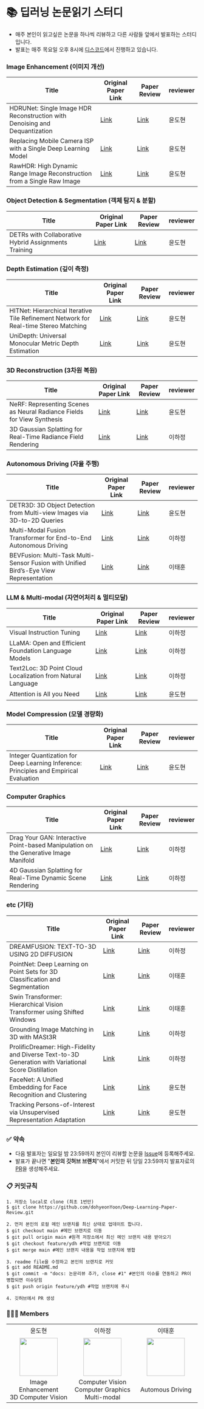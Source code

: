 # 📚 딥러닝 논문읽기 스터디

- 매주 본인이 읽고싶은 논문을 하나씩 리뷰하고 다른 사람들 앞에서 발표하는 스터디입니다.
- 발표는 매주 목요일 오후 8시에 [디스코드](https://discord.gg/3EU4GXtG)에서 진행하고 있습니다.

### Image Enhancement (이미지 개선)
|Title|Original Paper Link|Paper Review|reviewer|
|------|---|---|---|
|HDRUNet: Single Image HDR Reconstruction with Denoising and Dequantization|[Link](https://arxiv.org/pdf/2105.13084)|[Link](https://dohyeon.tistory.com/96)|윤도현|
|Replacing Mobile Camera ISP with a Single Deep Learning Model|[Link](https://openaccess.thecvf.com/content_CVPRW_2020/papers/w31/Ignatov_Replacing_Mobile_Camera_ISP_With_a_Single_Deep_Learning_Model_CVPRW_2020_paper.pdf)|[Link](https://dohyeon.tistory.com/103)|윤도현|
|RawHDR: High Dynamic Range Image Reconstruction from a Single Raw Image|[Link](https://openaccess.thecvf.com/content/ICCV2023/papers/Zou_RawHDR_High_Dynamic_Range_Image_Reconstruction_from_a_Single_Raw_ICCV_2023_paper.pdf)|[Link](https://dohyeon.tistory.com/104)|윤도현|

### Object Detection & Segmentation (객체 탐지 & 분할)
|Title|Original Paper Link|Paper Review|reviewer|
|------|---|---|---|
|DETRs with Collaborative Hybrid Assignments Training|[Link](https://openaccess.thecvf.com//content/ICCV2023/papers/Zong_DETRs_with_Collaborative_Hybrid_Assignments_Training_ICCV_2023_paper.pdf)|[Link](https://dohyeon.tistory.com/105)|윤도현|

### Depth Estimation (깊이 측정)
|Title|Original Paper Link|Paper Review|reviewer|
|------|---|---|---|
|HITNet: Hierarchical Iterative Tile Refinement Network for Real-time Stereo Matching|[Link](https://arxiv.org/pdf/2007.12140)|[Link](https://dohyeon.tistory.com/91)|윤도현|
|UniDepth: Universal Monocular Metric Depth Estimation|[Link](https://arxiv.org/pdf/2403.18913)|[Link](https://dohyeon.tistory.com/110)|윤도현|

### 3D Reconstruction (3차원 복원)
|Title|Original Paper Link|Paper Review|reviewer|
|------|---|---|---|
|NeRF: Representing Scenes as Neural Radiance Fields for View Synthesis|[Link](https://arxiv.org/abs/2003.08934)|[Link](https://dohyeon.tistory.com/92)|윤도현|
|3D Gaussian Splatting for Real-Time Radiance Field Rendering|[Link](https://arxiv.org/pdf/2308.04079)|[Link](https://ripe-myrtle-c69.notion.site/3D-Gaussian-Splatting-for-Real-Time-Radiance-Field-Rendering-a96a0b27b33046b481566301d96449fa?pvs=4)|이하정|

### Autonomous Driving (자율 주행)
|Title|Original Paper Link|Paper Review|reviewer|
|------|---|---|---|
|DETR3D: 3D Object Detection from Multi-view Images via 3D-to-2D Queries|[Link](https://arxiv.org/pdf/2110.06922)|[Link](https://dohyeon.tistory.com/94)|윤도현|
|Multi-Modal Fusion Transformer for End-to-End Autonomous Driving|[Link](https://arxiv.org/pdf/2104.09224)|[Link](https://ripe-myrtle-c69.notion.site/Multi-Modal-Fusion-Transformer-for-End-to-End-Autonomous-Driving-8398c1292035440a9afb4f1321533fc1?pvs=4)|이하정|
|BEVFusion: Multi-Task Multi-Sensor Fusion with Unified Bird’s-Eye View Representation|[Link](https://arxiv.org/pdf/2205.13542)|[Link](https://medium.com/@lth7234/bev-fusion-%EB%85%BC%EB%AC%B8-%EB%A6%AC%EB%B7%B0-059ebf6c23d8)|이태훈|

### LLM & Multi-modal (자연어처리 & 멀티모달)
|Title|Original Paper Link|Paper Review|reviewer|
|------|---|---|---|
|Visual Instruction Tuning|[Link](https://arxiv.org/pdf/2304.08485)|[Link](https://ripe-myrtle-c69.notion.site/Visual-Instruction-Tuning-47d50207618e49af8b208cd367eb6bf1?pvs=4)|이하정|
|LLaMA: Open and Efficient Foundation Language Models|[Link](https://arxiv.org/pdf/2302.13971)|[Link](https://ripe-myrtle-c69.notion.site/LLaMA-Open-and-Efficient-Foundation-Language-Models-984b585ae63d450a82489f781339b93e?pvs=4)|이하정|
|Text2Loc: 3D Point Cloud Localization from Natural Language|[Link](https://arxiv.org/pdf/2311.15977)|[Link](https://docs.google.com/presentation/d/1LekRr87Gu6Ealb8aZ4uac3q0ifQ9iFtw/edit?usp=sharing&ouid=102530899453259820171&rtpof=true&sd=true)|이하정|
|Attention is All you Need|[Link](https://arxiv.org/abs/1706.03762)|[Link](https://dohyeon.tistory.com/115)|윤도현|

### Model Compression (모델 경량화)
|Title|Original Paper Link|Paper Review|reviewer|
|------|---|---|---|
|Integer Quantization for Deep Learning Inference: Principles and Empirical Evaluation|[Link](https://arxiv.org/pdf/2004.09602)|[Link](https://dohyeon.tistory.com/99)|윤도현|

### Computer Graphics
|Title|Original Paper Link|Paper Review|reviewer|
|------|---|---|---|
|Drag Your GAN: Interactive Point-based Manipulation on the Generative Image Manifold|[Link](https://arxiv.org/pdf/2305.10973)|[Link](https://ripe-myrtle-c69.notion.site/Drag-Your-GAN-Interactive-Point-based-Manipulation-on-the-Generative-Image-Manifold-c94c214577654a98844de9d368421640?pvs=4)|이하정|
|4D Gaussian Splatting for Real-Time Dynamic Scene Rendering|[Link](https://arxiv.org/pdf/2310.08528v2)|[Link](https://ripe-myrtle-c69.notion.site/4D-Gaussian-Splatting-for-Real-Time-Dynamic-Scene-Rendering-fe242863bf4a411d8cce5c5bd2d03658?pvs=4)|이하정|

### etc (기타)
|Title|Original Paper Link|Paper Review|reviewer|
|------|---|---|---|
|DREAMFUSION: TEXT-TO-3D USING 2D DIFFUSION|[Link](https://arxiv.org/pdf/2209.14988)|[Link](https://ripe-myrtle-c69.notion.site/DREAMFUSION-TEXT-TO-3D-USING-2D-DIFFUSION-6fcf049f5ed94a45bcb2c0606329e027?pvs=4)|이하정|
|PointNet: Deep Learning on Point Sets for 3D Classification and Segmentation|[Link](https://arxiv.org/pdf/1612.00593)|[Link](https://docs.google.com/presentation/d/1PpHCc6Soce7L5RebuxaLdj0kdA9G9seTRJrd4LEVOcY/edit#slide=id.p)|이태훈|
|Swin Transformer: Hierarchical Vision Transformer using Shifted Windows|[Link](https://arxiv.org/pdf/2103.14030)|[Link](https://medium.com/@lth7234/%EB%85%BC%EB%AC%B8%EB%A6%AC%EB%B7%B0-swin-transformer-hierarchical-vision-transformer-using-shifted-windows-bcb530509f4d)|이태훈|
|Grounding Image Matching in 3D with MASt3R|[Link](https://arxiv.org/pdf/2406.09756)|[Link](https://ripe-myrtle-c69.notion.site/Grounding-Image-Matching-in-3D-with-MASt3R-89c57e70062545cea2bacc283d54751b?pvs=4)|이하정|
|ProlificDreamer: High-Fidelity and Diverse Text-to-3D Generation with Variational Score Distillation|[Link](https://arxiv.org/pdf/2305.16213)|[Link](https://ripe-myrtle-c69.notion.site/ProlificDreamer-High-Fidelity-and-Diverse-Text-to-3D-Generation-with-Variational-Score-Distillation-412db25bbdb0490b910ecd0b8e3ccb65?pvs=4)|이하정|
|FaceNet: A Unified Embedding for Face Recognition and Clustering|[Link](https://arxiv.org/abs/1503.03832)|[Link](https://dohyeon.tistory.com/111)|윤도현|
|Tracking Persons-of-Interest via Unsupervised Representation Adaptation|[Link](https://arxiv.org/abs/1710.02139)|[Link](https://dohyeon.tistory.com/114)|윤도현|

### ✅ 약속
- 다음 발표자는 일요일 밤 23:59까지 본인이 리뷰할 논문을 [Issue](https://github.com/dohyeonYoon/Deep-Learning-Paper-Review/issues)에 등록해주세요.
- 발표가 끝나면 "**본인의 깃허브 브랜치**"에서 커밋한 뒤 당일 23:59까지 발표자료의 [PR](https://github.com/dohyeonYoon/Deep-Learning-Paper-Review/pulls)을 생성해주세요.

### 📋 커밋규칙
```
1. 저장소 local로 clone (최초 1번만)
$ git clone https://github.com/dohyeonYoon/Deep-Learning-Paper-Review.git

2. 먼저 본인의 로컬 메인 브랜치를 최신 상태로 업데이트 합니다.
$ git checkout main #메인 브랜치로 이동
$ git pull origin main #원격 저장소에서 최신 메인 브랜치 내용 받아오기
$ git checkout feature/ydh #작업 브랜치로 이동
$ git merge main #메인 브랜치 내용을 작업 브랜치에 병합

3. readme file을 수정하고 본인의 브랜치로 커밋
$ git add README.md
$ git commit -m "docs: 논문리뷰 추가, close #1" #본인의 이슈를 연동하고 PR이 병합되면 이슈닫힘
$ git push origin feature/ydh #작업 브랜치에 푸시

4. 깃허브에서 PR 생성
```

### 👨🏼‍💻 Members

<table align="center">
  <tr height="35px">
    <td align="center" width="320px">
      <a> 윤도현 </a>
    </td>
    <td align="center" width="320px">
      <a> 이하정 </a>
    </td>
    <td align="center" width="320px">
      <a> 이태훈 </a>
    </td>
  </tr>
  <tr height="35px">
    <td align="center" width="320px">
      <a href="https://github.com/dohyeonYoon"><img src="https://github.com/dohyeonYoon.png" width="100"></a>
    </td>
    <td align="center" width="320px">
      <a href="https://github.com/SS-hj"><img src="https://github.com/SS-hj.png" width="100">
    </td>
    <td align="center" width="320px">
      <a href="https://github.com/taehunlee990803"><img src="https://github.com/taehunlee990803.png" width="100">
    </td>
  </tr>
  <tr height="35px">
    <td align="center" width="320px">
      <a> Image Enhancement <br> 3D Computer Vision </a>
    </td>
    <td align="center" width="320px">
      <a> Computer Vision <br> Computer Graphics <br> Multi-modal </a>
    </td>
    <td align="center" width="320px">
      <a> Automous Driving </a>
    </td>
  </tr>
</table>